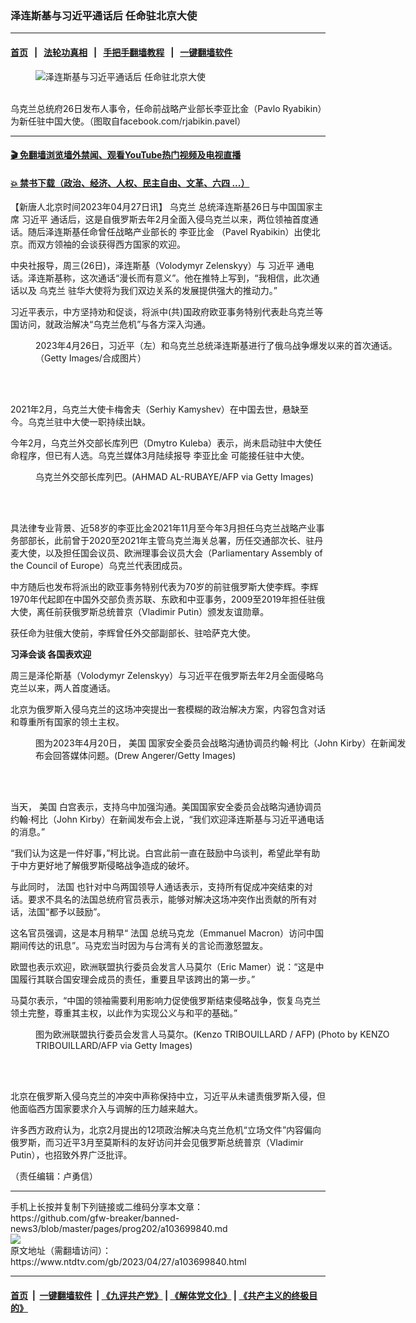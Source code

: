 ### 泽连斯基与习近平通话后 任命驻北京大使
------------------------

#### [首页](https://github.com/gfw-breaker/banned-news3/blob/master/README.md) &nbsp;&nbsp;|&nbsp;&nbsp; [法轮功真相](https://github.com/begood0513/basic/blob/master/README.md)  &nbsp;&nbsp;|&nbsp;&nbsp; [手把手翻墙教程](https://github.com/gfw-breaker/guides/wiki)  &nbsp;&nbsp;|&nbsp;&nbsp; [一键翻墙软件](https://github.com/gfw-breaker/nogfw/blob/master/README.md)  



<div><div class="featured_image">
 <figure>
  <img alt="泽连斯基与习近平通话后 任命驻北京大使" src="https://i.ntdtv.com/assets/uploads/2023/04/id103699880-2000x1324_wmkn_25801805357755_0-800x450.jpg"/>
 </figure><br/>
 <span class="caption">
  乌克兰总统府26日发布人事令，任命前战略产业部长李亚比金（Pavlo Ryabikin）为新任驻中国大使。（图取自facebook.com/rjabikin.pavel）
 </span>
</div>
</div><hr/>

#### [ 🎬  免翻墙浏览墙外禁闻、观看YouTube热门视频及电视直播](https://github.com/gfw-breaker/HelloWorld)

#### [ 💥  禁书下载（政治、经济、人权、民主自由、文革、六四 ...）](https://github.com/gfw-breaker/books/blob/master/README.md)

<div><div class="post_content" itemprop="articleBody">
 <p>
  【新唐人北京时间2023年04月27日讯】
  <ok href="https://www.ntdtv.com/gb/乌克兰.htm">
   乌克兰
  </ok>
  总统泽连斯基26日与中国国家主席
  <ok href="https://www.ntdtv.com/gb/习近平.htm">
   习近平
  </ok>
  通话后，这是自俄罗斯去年2月全面入侵乌克兰以来，两位领袖首度通话。随后泽连斯基任命曾任战略产业部长的
  <ok href="https://www.ntdtv.com/gb/李亚比金.htm">
   李亚比金
  </ok>
  （Pavel Ryabikin）出使北京。而双方领袖的会谈获得西方国家的欢迎。
 </p>
 <p>
  中央社报导，周三(26日)，泽连斯基（Volodymyr Zelenskyy）与
  <ok href="https://www.ntdtv.com/gb/习近平.htm">
   习近平
  </ok>
  通电话。泽连斯基称，这次通话“漫长而有意义”。他在推特上写到，“我相信，此次通话以及
  <ok href="https://www.ntdtv.com/gb/乌克兰.htm">
   乌克兰
  </ok>
  驻华大使将为我们双边关系的发展提供强大的推动力。”
 </p>
 <p>
  习近平表示，中方坚持劝和促谈，将派中(共)国政府欧亚事务特别代表赴乌克兰等国访问，就政治解决“乌克兰危机”与各方深入沟通。
 </p>
 <figure class="wp-caption alignnone" id="attachment_103699384" style="width: 600px">
  <img alt="" class="size-medium wp-image-103699384" src="https://i.ntdtv.com/assets/uploads/2023/04/id103699384-FotoJet-1-600x338.jpg">
   <br/><figcaption class="wp-caption-text">
    2023年4月26日，习近平（左）和乌克兰总统泽连斯基进行了俄乌战争爆发以来的首次通话。（Getty Images/合成图片）
   </figcaption><br/>
  </img>
 </figure><br/>
 <p>
  2021年2月，乌克兰大使卡梅舍夫（Serhiy Kamyshev）在中国去世，悬缺至今。乌克兰驻中大使一职持续出缺。
 </p>
 <p>
  今年2月，乌克兰外交部长库列巴（Dmytro Kuleba）表示，尚未启动驻中大使任命程序，但已有人选。乌克兰媒体3月陆续报导
  <ok href="https://www.ntdtv.com/gb/李亚比金.htm">
   李亚比金
  </ok>
  可能接任驻中大使。
 </p>
 <figure class="wp-caption alignnone" id="attachment_103699892" style="width: 600px">
  <img alt="" class="size-medium wp-image-103699892" src="https://i.ntdtv.com/assets/uploads/2023/04/id103699892-GettyImages-1251911701-600x400.jpg">
   <br/><figcaption class="wp-caption-text">
    乌克兰外交部长库列巴。(AHMAD AL-RUBAYE/AFP via Getty Images)
   </figcaption><br/>
  </img>
 </figure><br/>
 <p>
  具法律专业背景、近58岁的李亚比金2021年11月至今年3月担任乌克兰战略产业事务部部长，此前曾于2020至2021年主管乌克兰海关总署，历任交通部次长、驻丹麦大使，以及担任国会议员、欧洲理事会议员大会（Parliamentary Assembly of the Council of Europe）乌克兰代表团成员。
 </p>
 <p>
  中方随后也发布将派出的欧亚事务特别代表为70岁的前驻俄罗斯大使李辉。李辉1970年代起即在中国外交部负责苏联、东欧和中亚事务，2009至2019年担任驻俄大使，离任前获俄罗斯总统普京（Vladimir Putin）颁发友谊勋章。
 </p>
 <p>
  获任命为驻俄大使前，李辉曾任外交部副部长、驻哈萨克大使。
 </p>
 <p>
  <strong>
   习泽会谈 各国表欢迎
  </strong>
 </p>
 <p>
  周三是泽伦斯基（Volodymyr Zelenskyy）与习近平在俄罗斯去年2月全面侵略乌克兰以来，两人首度通话。
 </p>
 <p>
  北京为俄罗斯入侵乌克兰的这场冲突提出一套模糊的政治解决方案，内容包含对话和尊重所有国家的领土主权。
 </p>
 <figure class="wp-caption alignnone" id="attachment_103699895" style="width: 600px">
  <img alt="" class="size-medium wp-image-103699895" src="https://i.ntdtv.com/assets/uploads/2023/04/id103699895-GettyImages-1251425472-600x400.jpg"/>
  <br/><figcaption class="wp-caption-text">
   图为2023年4月20日，
   <ok href="https://www.ntdtv.com/gb/美国.htm">
    美国
   </ok>
   国家安全委员会战略沟通协调员约翰·柯比（John Kirby）在新闻发布会回答媒体问题。(Drew Angerer/Getty Images)
  </figcaption><br/>
 </figure><br/>
 <p>
  当天，
  <ok href="https://www.ntdtv.com/gb/美国.htm">
   美国
  </ok>
  白宫表示，支持乌中加强沟通。美国国家安全委员会战略沟通协调员约翰·柯比（John Kirby）在新闻发布会上说，“我们欢迎泽连斯基与习近平通电话的消息。”
 </p>
 <p>
  “我们认为这是一件好事，”柯比说。白宫此前一直在鼓励中乌谈判，希望此举有助于中方更好地了解俄罗斯侵略战争造成的破坏。
 </p>
 <p>
  与此同时，
  <ok href="https://www.ntdtv.com/gb/法国.htm">
   法国
  </ok>
  也针对中乌两国领导人通话表示，支持所有促成冲突结束的对话。要求不具名的法国总统府官员表示，能够对解决这场冲突作出贡献的所有对话，法国“都予以鼓励”。
 </p>
 <p>
  这名官员强调，这是本月稍早“
  <ok href="https://www.ntdtv.com/gb/法国.htm">
   法国
  </ok>
  总统马克龙（Emmanuel Macron）访问中国期间传达的讯息”。马克宏当时因为与台湾有关的言论而激怒盟友。
 </p>
 <p>
  欧盟也表示欢迎，欧洲联盟执行委员会发言人马莫尔（Eric Mamer）说：“这是中国履行其联合国安理会成员的责任，重要且早该跨出的第一步。”
 </p>
 <p>
  马莫尔表示，“中国的领袖需要利用影响力促使俄罗斯结束侵略战争，恢复乌克兰领土完整，尊重其主权，以此作为实现公义与和平的基础。”
 </p>
 <figure class="wp-caption alignnone" id="attachment_103699896" style="width: 600px">
  <img alt="" class="size-medium wp-image-103699896" src="https://i.ntdtv.com/assets/uploads/2023/04/id103699896-GettyImages-1243319195-600x400.jpg"/>
  <br/><figcaption class="wp-caption-text">
   图为欧洲联盟执行委员会发言人马莫尔。(Kenzo TRIBOUILLARD / AFP) (Photo by KENZO TRIBOUILLARD/AFP via Getty Images)
  </figcaption><br/>
 </figure><br/>
 <p>
  北京在俄罗斯入侵乌克兰的冲突中声称保持中立，习近平从未谴责俄罗斯入侵，但他面临西方国家要求介入与调解的压力越来越大。
 </p>
 <p>
  许多西方政府认为，北京2月提出的12项政治解决乌克兰危机“立场文件”内容偏向俄罗斯，而习近平3月至莫斯科的友好访问并会见俄罗斯总统普京（Vladimir Putin），也招致外界广泛批评。
 </p>
 <p>
  （责任编辑：卢勇信）
 </p>
 <div class="single_ad">
 </div>
</div>
</div>
<hr/>
手机上长按并复制下列链接或二维码分享本文章：<br/>
https://github.com/gfw-breaker/banned-news3/blob/master/pages/prog202/a103699840.md <br/>
<a href='https://github.com/gfw-breaker/banned-news3/blob/master/pages/prog202/a103699840.md'><img src='https://github.com/gfw-breaker/banned-news3/blob/master/pages/prog202/a103699840.md.png'/></a> <br/>
原文地址（需翻墙访问）：https://www.ntdtv.com/gb/2023/04/27/a103699840.html


------------------------
#### [首页](https://github.com/gfw-breaker/banned-news3/blob/master/README.md) &nbsp;|&nbsp; [一键翻墙软件](https://github.com/gfw-breaker/nogfw/blob/master/README.md) &nbsp;| [《九评共产党》](https://github.com/gfw-breaker/9ping.md/blob/master/README.md#九评之一评共产党是什么) | [《解体党文化》](https://github.com/gfw-breaker/jtdwh.md/blob/master/README.md) | [《共产主义的终极目的》](https://github.com/gfw-breaker/gczydzjmd.md/blob/master/README.md)


<img src='http://gfw-breaker.win/banned-news3/pages/prog202/a103699840.md' width='0px' height='0px'/>